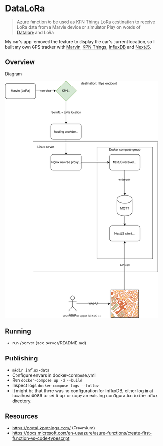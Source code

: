 # DataLoRa

> Azure function to be used as KPN Things LoRa destination to receive LoRa data from a Marvin device or simulator
> Play on words of [Datalore](https://en.wikipedia.org/wiki/Datalore) and LoRa

My car's app removed the feature to display the car's current location, so I built my own GPS tracker with [Marvin](https://www.rdmmakerspace.nl/marvin/), [KPN Things](https://portal.kpnthings.com/), [InfluxDB](https://docs.influxdata.com/influxdb/v2.1/) and [NextJS](https://nextjs.org/).

## Overview

Diagram

![diagram](/DataLoRa.drawio.svg)

## Running

- run /server (see server/README.md)

## Publishing

- `mkdir influx-data`
- Configure envars in docker-compose.yml
- Run `docker-compose up -d --build`
- Inspect logs `docker-compose logs --follow`
- It might be that there was no configuration for InfluxDB, either log in at localhost:8086 to set it up, or copy an existing configuration to the influx directory.

## Resources

- https://portal.kpnthings.com/ (Freemium)
- https://docs.microsoft.com/en-us/azure/azure-functions/create-first-function-vs-code-typescript
